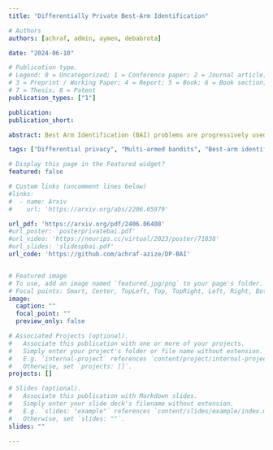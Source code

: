 ```yaml
---
title: "Differentially Private Best-Arm Identification"

# Authors
authors: [achraf, admin, aymen, debabrota]

date: "2024-06-10"

# Publication type.
# Legend: 0 = Uncategorized; 1 = Conference paper; 2 = Journal article;
# 3 = Preprint / Working Paper; 4 = Report; 5 = Book; 6 = Book section;
# 7 = Thesis; 8 = Patent
publication_types: ["1"]

publication: 
publication_short: 

abstract: Best Arm Identification (BAI) problems are progressively used for data-sensitive applications, such as designing adaptive clinical trials, tuning hyper-parameters, and conducting user studies. Motivated by the data privacy concerns invoked by these applications, we study the problem of BAI with fixed confidence in both the local and central models, i.e. ϵ-local and ϵ-global Differential Privacy (DP). First, to quantify the cost of privacy, we derive lower bounds on the sample complexity of any δ-correct BAI algorithm satisfying ϵ-global DP or ϵ-local DP. Our lower bounds suggest the existence of two privacy regimes. In the high-privacy regime, the hardness depends on a coupled effect of privacy and novel information-theoretic quantities involving the Total Variation. In the low-privacy regime, the lower bounds reduce to the non-private lower bounds. We propose ϵ-local DP and ϵ-global DP variants of a Top Two algorithm, namely CTB-TT and AdaP-TT*, respectively. For ϵ-local DP, CTB-TT is asymptotically optimal by plugging in a private estimator of the means based on Randomised Response. For ϵ-global DP, our private estimator of the mean runs in arm-dependent adaptive episodes and adds Laplace noise to ensure a good privacy-utility trade-off. By adapting the transportation costs, the expected sample complexity of AdaP-TT* reaches the asymptotic lower bound up to multiplicative constants.

tags: ["Differential privacy", "Multi-armed bandits", "Best-arm identification", "Fixed confidence", "Top Two algorithm"]

# Display this page in the Featured widget?
featured: false

# Custom links (uncomment lines below)
#links:
#  - name: Arxiv
#    url: 'https://arxiv.org/abs/2206.05979'

url_pdf: 'https://arxiv.org/pdf/2406.06408'
#url_poster: 'posterprivatebai.pdf'
#url_video: 'https://neurips.cc/virtual/2023/poster/71838'
#url_slides: 'slidespbai.pdf'
url_code: 'https://github.com/achraf-azize/DP-BAI'


# Featured image
# To use, add an image named `featured.jpg/png` to your page's folder. 
# Focal points: Smart, Center, TopLeft, Top, TopRight, Left, Right, BottomLeft, Bottom, BottomRight.
image:
  caption: ""
  focal_point: ""
  preview_only: false

# Associated Projects (optional).
#   Associate this publication with one or more of your projects.
#   Simply enter your project's folder or file name without extension.
#   E.g. `internal-project` references `content/project/internal-project/index.md`.
#   Otherwise, set `projects: []`.
projects: []

# Slides (optional).
#   Associate this publication with Markdown slides.
#   Simply enter your slide deck's filename without extension.
#   E.g. `slides: "example"` references `content/slides/example/index.md`.
#   Otherwise, set `slides: ""`.
slides: ""

---
```

